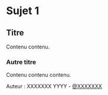 # Sujet 1

## Titre
Contenu contenu.

### Autre titre
Contenu contenu contenu.

Auteur : XXXXXXX YYYY - [@XXXXXXX](https://github.com/XXXXXXX)